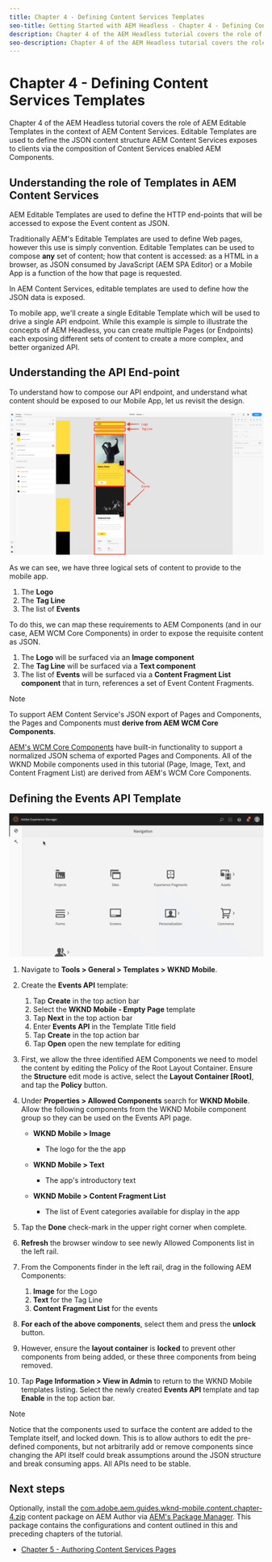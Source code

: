 ```yaml
---
title: Chapter 4 - Defining Content Services Templates
seo-title: Getting Started with AEM Headless - Chapter 4 - Defining Content Services Templates
description: Chapter 4 of the AEM Headless tutorial covers the role of AEM Editable Templates in the context of AEM Content Services. Editable Templates are used to define the JSON content structure AEM Content Services will ultimately expose.
seo-description: Chapter 4 of the AEM Headless tutorial covers the role of AEM Editable Templates in the context of AEM Content Services. Editable Templates are used to define the JSON content structure AEM Content Services will ultimately expose.
---
```


# Chapter 4 - Defining Content Services Templates

Chapter 4 of the AEM Headless tutorial covers the role of AEM Editable Templates in the context of AEM Content Services. Editable Templates are used to define the JSON content structure AEM Content Services exposes to clients via the composition of Content Services enabled AEM Components.

## Understanding the role of Templates in AEM Content Services

AEM Editable Templates are used to define the HTTP end-points that will be accessed to expose the Event content as JSON.

Traditionally AEM's Editable Templates are used to define Web pages, however this use is simply convention. Editable Templates can be used to compose **any** set of content; how that content is accessed: as a HTML in a browser, as JSON consumed by JavaScript (AEM SPA Editor) or a Mobile App is a function of the how that page is requested.

In AEM Content Services, editable templates are used to define how the JSON data is exposed.

To  mobile app, we'll create a single Editable Template which will be used to drive a single API endpoint. While this example is simple to illustrate the concepts of AEM Headless, you can create multiple Pages (or Endpoints) each exposing different sets of content to create a more complex, and better organized API.

## Understanding the API End-point

To understand how to compose our API endpoint, and understand what content should be exposed to our Mobile App, let us revisit the design.

![Events API Page Decomposition](./assets/chapter-4/design-to-component-mapping.png)

As we can see, we have three logical sets of content to provide to the mobile app.

1. The **Logo**
2. The **Tag Line**
3. The list of **Events**

To do this, we can map these requirements to AEM Components (and in our case, AEM WCM Core Components) in order to expose the requisite content as JSON.

1. The **Logo** will be surfaced via an **Image component**
2. The **Tag Line** will be surfaced via a **Text component**
3. The list of **Events** will be surfaced via a **Content Fragment List component** that in turn, references a set of Event Content Fragments.

>[!NOTE]
>
>To support AEM Content Service's JSON export of Pages and Components, the Pages and Components must **derive from AEM WCM Core Components**.
>
>[AEM's WCM Core Components](https://github.com/Adobe-Marketing-Cloud/aem-core-wcm-components) have built-in functionality to support a normalized JSON schema of exported Pages and Components. All of the WKND Mobile components used in this tutorial (Page, Image, Text, and Content Fragment List) are derived from AEM's WCM Core Components.

## Defining the Events API Template

![Defining the Events API Editable Template](assets/chapter-4/defining-the-events-api-template.gif)

1. Navigate to **Tools > General > Templates > WKND Mobile**.

1. Create the **Events API** template:

    1. Tap **Create** in the top action bar
    1. Select the **WKND Mobile - Empty Page** template
    1. Tap **Next** in the top action bar
    1. Enter **Events API** in the Template Title field
    1. Tap **Create** in the top action bar
    1. Tap **Open** open the new template for editing

1. First, we allow the three identified AEM Components we need to model the content by editing the Policy of the Root Layout Container. Ensure the **Structure** edit mode is active, select the **Layout Container [Root]**, and tap the **Policy** button.
1. Under **Properties > Allowed Components** search for **WKND Mobile**. Allow the following components from the WKND Mobile component group  so they can be used on the Events API page.

    * **WKND Mobile > Image**

        * The logo for the the app

    * **WKND Mobile > Text**

        * The app's introductory text

    * **WKND Mobile > Content Fragment List**

        * The list of Event categories available for display in the app

1. Tap the **Done** check-mark in the upper right corner when complete.
1. **Refresh** the browser window to see newly  Allowed Components list in the left rail.
1. From the Components finder in the left rail, drag in the following AEM Components:
    1. **Image** for the Logo
    2. **Text** for the Tag Line
    3. **Content Fragment List** for the events
1. **For each of the above components**, select them and press the **unlock** button.
1. However, ensure the **layout container** is **locked** to prevent other components from being added, or these three components from being removed.
1. Tap **Page Information > View in Admin** to return to the WKND Mobile templates listing. Select the newly created **Events API** template and tap **Enable** in the top action bar.

>[!NOTE]
>
> Notice that the components used to surface the content are added to the Template itself, and locked down. This is to allow authors to edit the pre-defined components, but not arbitrarily add or remove components since changing the API itself could break assumptions around the JSON structure and break consuming apps. All APIs need to be stable.

## Next steps

Optionally, install the [com.adobe.aem.guides.wknd-mobile.content.chapter-4.zip](https://github.com/adobe/aem-guides-wknd-mobile/releases/latest) content package on AEM Author  via [AEM's Package Manager](http://localhost:4502/crx/packmgr/index.jsp). This package contains the configurations and content outlined in this and preceding chapters of the tutorial.

* [Chapter 5 - Authoring Content Services Pages](./chapter-5.md)
